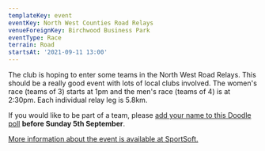 ```yaml
---
templateKey: event
eventKey: North West Counties Road Relays
venueForeignKey: Birchwood Business Park
eventType: Race
terrain: Road
startsAt: '2021-09-11 13:00'
---
```

The club is hoping to enter some teams in the North West Road Relays. This should be a really good event with lots of 
local clubs involved. The women's race (teams of 3) starts at 1pm and the men's race (teams of 4) is at 2:30pm. Each 
individual relay leg is 5.8km.

If you would like to be part of a team, please [add your name to this Doodle poll](https://doodle.com/poll/iykhap3rxcqy3n5w) 
**before Sunday 5th September**.

[More information about the event is available at SportSoft.](https://www.race-results.co.uk/onlineentries/uploads/info4107.pdf)
